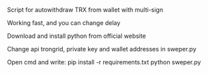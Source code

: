 Script for autowithdraw TRX from wallet with multi-sign

Working fast, and you can change delay

Download and install python from official website

Change api trongrid, private key and wallet addresses in sweper.py

Open cmd and write:
pip install -r requirements.txt
python sweper.py
